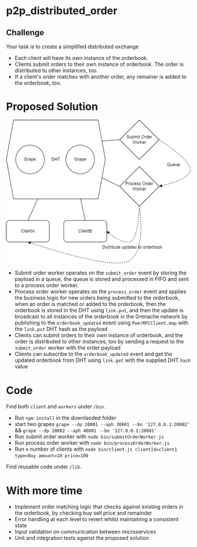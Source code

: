 # p2p_distributed_order

## Challenge
Your task is to create a simplified distributed exchange

* Each client will have its own instance of the orderbook.
* Clients submit orders to their own instance of orderbook. The order is distributed to other instances, too.
* If a client's order matches with another order, any remainer is added to the orderbook, too.


# Proposed Solution

<img src="diagram.png" alt="Diagram" width="515"/>

 - Submit order worker operates on the `submit_order` event by storing the payload in a queue, the queue is stored and processed in FIFO and sent to a process order worker.
 - Process order worker operates on the `process_order` event and applies the business logic for new orders being submitted to the orderbook, when an order is matched or added to the orderbook, then the orderbook is stored in the DHT using `link.put`, and then the update is broadcast to all instances of the orderbook in the Grenache network by publishing to the `orderbook_updated` event using `PeerRPCClient.map` with the `link.put` DHT hash as the payload
 - Clients can submit orders to their own instance of orderbook, and the order is distributed to other instances, too by sending a request to the `submit_order` worker with the order payload
 - Clients can subscribe to the `orderbook_updated` event and get the updated orderbook from DHT using `link.get` with the supplied DHT `hash` value

# Code

Find both `client` and `workers` under `/bin`.

 - Run `npm install` in the downlaoded folder 
 - start two grapes  `grape --dp 20001 --aph 30001 --bn '127.0.0.1:20002'` &&  `grape --dp 20002 --aph 40001 --bn '127.0.0.1:20001'`
 - Run submit order worker with `node bin/submitOrderWorker.js`
 - Run process order worker with `node bin/processOrderWorker.js`
 - Run x number of clients with `node bin/client.js clientId=client1 type=Buy amount=10 price=100`

Find reusable code under `/lib`.

# With more time

 - Implement order matching logic that checks against existing orders in the orderbook, by checking buy sell price and remainder
 - Error handling at each level to revert whilst maintaining a consistent state
 - Input validation on communication between microservices
 - Unit and integration tests against the proposed solution